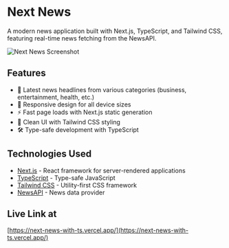 # Next News

A modern news application built with Next.js, TypeScript, and Tailwind CSS, featuring real-time news fetching from the NewsAPI.

![Next News Screenshot](https://github.com/sedsorush/next-news/blob/main/public/next-news.png?raw=true)

## Features

- 📰 Latest news headlines from various categories (business, entertainment, health, etc.)
- 📱 Responsive design for all device sizes
- ⚡ Fast page loads with Next.js static generation
- 🎨 Clean UI with Tailwind CSS styling
- 🛠 Type-safe development with TypeScript

## Technologies Used

- [Next.js](https://nextjs.org/) - React framework for server-rendered applications
- [TypeScript](https://www.typescriptlang.org/) - Type-safe JavaScript
- [Tailwind CSS](https://tailwindcss.com/) - Utility-first CSS framework
- [NewsAPI](https://newsapi.org/) - News data provider

## Live Link at
[https://next-news-with-ts.vercel.app/](https://next-news-with-ts.vercel.app/)
